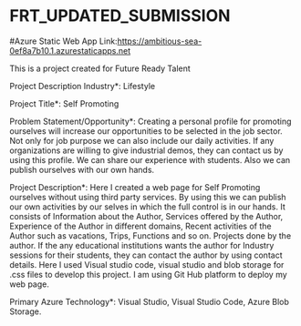 # FRT_UPDATED_SUBMISSION

#Azure Static Web App Link:https://ambitious-sea-0ef8a7b10.1.azurestaticapps.net

This is a project created for Future Ready Talent

Project Description
Industry*:
Lifestyle

Project Title*:
Self Promoting

Problem Statement/Opportunity*:
Creating a personal profile for promoting ourselves will increase our opportunities to be selected in the job sector. Not only for job purpose we can also include our daily activities. If any organizations are willing to give industrial demos, they can contact us by using this profile. We can share our experience with students. Also we can publish ourselves with our own hands.

Project Description*:
Here I created a web page for Self Promoting ourselves without using third party services. By using this we can publish our own activities by our selves in which the full control is in our hands. It consists of Information about the Author, Services offered by the Author, Experience of the Author in different domains, Recent activities of the Author such as vacations, Trips, Functions and so on. Projects done by the author. If the any educational institutions wants the author for Industry sessions for their students, they can contact the author by using contact details. Here I used Visual studio code, visual studio and blob storage for .css files to develop this project. I am using Git Hub platform to deploy my web page.

Primary Azure Technology*:
Visual Studio, Visual Studio Code, Azure Blob Storage.

